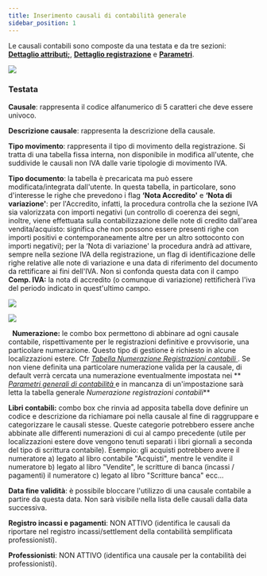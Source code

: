 ```yaml
---
title: Inserimento causali di contabilità generale
sidebar_position: 1
---
```


Le causali contabili sono composte da una testata e da tre sezioni: **[Dettaglio attributi;](/docs/configurations/tables/finance/ledger-records-templates/insert-ledger-records-templates/attributes-detail)**, **[Dettaglio registrazione](/docs/configurations/tables/finance/ledger-records-templates/insert-ledger-records-templates/recording-detail)** e **[Parametri](/docs/configurations/tables/finance/ledger-records-templates/insert-ledger-records-templates/parameters)**.

![](/img/it-it/configurations/tables/finance/ledger-records-templates/insert-ledger-records-templates/header/image01.png)

### Testata

**Causale**: rappresenta il codice alfanumerico di 5 caratteri che deve essere univoco.

**Descrizione causale**: rappresenta la descrizione della causale.

**Tipo movimento**: rappresenta il tipo di movimento della registrazione. Si tratta di una tabella fissa interna, non disponibile in modifica all'utente, che suddivide le causali non IVA dalle varie tipologie di movimento IVA.

**Tipo documento**: la tabella è precaricata ma può essere modificata/integrata dall'utente. In questa tabella, in particolare, sono d'interesse le righe che prevedono i flag **‘Nota Accredito'** e **‘Nota di variazione'**: per l'Accredito, infatti, la procedura controlla che la sezione IVA sia valorizzata con importi negativi (un controllo di coerenza dei segni, inoltre, viene effettuata sulla contabilizzazione delle note di credito dall'area vendita/acquisto: significa che non possono essere presenti righe con importi positivi e contemporaneamente altre per un altro sottoconto con importi negativi); per la ‘Nota di variazione' la procedura andrà ad attivare, sempre nella sezione IVA della registrazione, un flag di identificazione delle righe relative alle note di variazione e una data di riferimento del documento da rettificare ai fini dell'IVA. Non si confonda questa data con il campo **Comp. IVA:** la nota di accredito (o comunque di variazione) rettificherà l'iva del periodo indicato in quest'ultimo campo. 



![](/img/it-it/configurations/tables/finance/ledger-records-templates/insert-ledger-records-templates/header/image02.png)

![](/img/it-it/configurations/tables/finance/ledger-records-templates/insert-ledger-records-templates/header/image03.png)

 
**Numerazione:** le combo box permettono di abbinare ad ogni causale contabile, rispettivamente per le registrazioni definitive e provvisorie, una particolare numerazione. Questo tipo di gestione è richiesto in alcune localizzazioni estere. Cfr [*Tabella Numerazione Registrazioni contabili* ](/docs/configurations/tables/fluentis-numerations). Se non viene definita una particolare numerazione valida per la causale, di default verrà cercata una numerazione eventualmente impostata nei ** [*Parametri generali di contabilità* ](/docs/configurations/parameters/finance/accounting-parameters/) e in mancanza di un'impostazione sarà letta la tabella generale *Numerazione registrazioni contabili***

**Libri contabili:** combo box che rinvia ad apposita tabella dove definire un codice e descrizione da richiamare poi nella causale al fine di raggruppare e categorizzare le causali stesse. Queste categorie potrebbero essere anche abbinate alle differenti numerazioni di cui al campo precedente (utile per localizzazioni estere dove vengono tenuti separati i libri giornali a seconda del tipo di scrittura contabile). Esempio: gli acquisti potrebbero avere il numeratore a) legato al libro contabile "Acquisti", mentre le vendite il numeratore b) legato al libro "Vendite", le scritture di banca (incassi / pagamenti) il numeratore c) legato al libro "Scritture banca" ecc...

**Data fine validità**: è possibile bloccare l'utilizzo di una causale contabile a partire da questa data. Non sarà visibile nella lista delle causali dalla data successiva.

**Registro incassi e pagamenti**: NON ATTIVO (identifica le causali da riportare nel registro incassi/settlement della contabilità semplificata professionisti).

**Professionisti**: NON ATTIVO (identifica una causale per la contabilità dei professionisti).